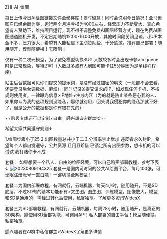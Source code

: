 ZHI-AI-绘画

每日上传今日AI绘图链接文件至储存库！随时留意！同时会说明今日情况！亚马逊账户已经余额为零，运行两个月净亏损为4000左右，经营压力不断变大，真心希望有人赞助下，维持项目运行，现不得不调整免费AI画图经营方式，现在免费AI画图通道随机开发，不定日期随机12:00-16:00开放，其他时间段关闭见谅，小UP本金不多，压力很大，希望有人能私信下主动赞助些，十分感激。推荐自己部署！随用随开，模型随便换！无限制！

仅有一种二次元模型，为了避免模型切换BUG.人数较多时会出现卡顿>in queue时是正常现象，等待即可（人数过多或有人刷图可能卡住5分钟因为是单线程程序）

站主后台数据可见你们提交的提示词，是没有经过加密的明文（一般都不会去看，还要登录后台调数据，麻烦），同时记录的提交请求的IP，如发现任何卡机、不按规则使用者，一律曝光信息>IP地址+生成内容（为的就是防止某些恶心我的人，如果你认为我的这项规则没隐私，那你就别用，回头说我侵犯你的隐私那就不好了，但是公开的数据都是你有错在先的）

++购买专线还可以定制+自由，感兴趣咨询群主哈++

希望大家共同遵守规则↓

1.绘图步骤小于25
2.出图数量总共小于二
3.分辨率禁止增加
违反者永久封IP，希望每个人都自觉遵守，公共资源 且用且珍惜
已锁定所有出图参数，想卡机的可以试试 我打赌你卡不成

套餐：
如果想要一个私人、自由的绘图环境，可以自己购买部署教程，参考下表↓
![20230809194325](https://github.com/TR990/ZHI-AI-/assets/141832917/480e882f-2fcc-4507-8e9d-0846a6daf72b)
套餐一是国内可访问的公共AI绘图平台，每月100张，可无限注册账号一直白嫖！一键切换全网模型！

套餐二为国内部署教程，有网就行，云端机器，每天4小时，随用随开，不是SD底层，不过SD有的基本功能都有>文生图，图生图，训练模型，图像放大，模型和SD是通用的，需经过转化后使用，私密独享。了解更多资讯WidesX

套餐三为SD部署教程，有网就行，云端机器，每周28小时，随用随开，是真正的SD架构，能使用SD全部功能，可调用API！私人部署的自由平台！模型随便换，私密独享。

感兴趣者在AI群中私信群主>WidesX了解更多详情
